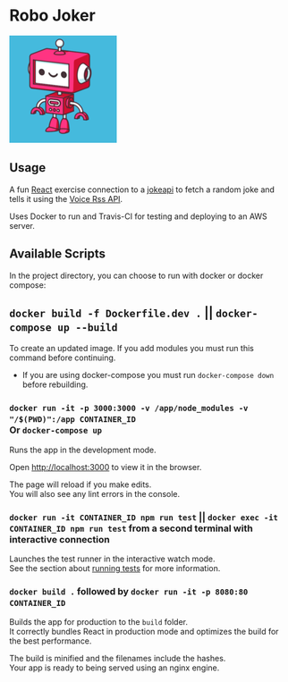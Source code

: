 # Robo Joker
![](https://github.com/TomKiWorld/RoboJoker/blob/master/public/robo-joker-192x192.png?raw=true)

## Usage 
A fun [React](https://github.com/facebook/create-react-app) exercise connection to a [jokeapi](https://sv443.net/jokeapi/v2/) to fetch a random joke and tells it using the [Voice Rss API](http://www.voicerss.org/).

Uses Docker to run and Travis-CI for testing and deploying to an AWS server.

## Available Scripts

In the project directory, you can choose to run with docker or docker compose:

## `docker build -f Dockerfile.dev .` || `docker-compose up --build`

To create an updated image. If you add modules you must run this command before continuing. <br />
* If you are using docker-compose you must run `docker-compose down` before rebuilding.

### `docker run -it -p 3000:3000 -v /app/node_modules -v "/$(PWD)":/app CONTAINER_ID` <br/> Or `docker-compose up`

Runs the app in the development mode.<br />

Open [http://localhost:3000](http://localhost:3000) to view it in the browser.

The page will reload if you make edits.<br />
You will also see any lint errors in the console.

### `docker run -it CONTAINER_ID npm run test` || `docker exec -it CONTAINER_ID npm run test` from a second terminal with interactive connection

Launches the test runner in the interactive watch mode.<br />
See the section about [running tests](https://facebook.github.io/create-react-app/docs/running-tests) for more information.

### `docker build .` followed by `docker run -it -p 8080:80 CONTAINER_ID`

Builds the app for production to the `build` folder.<br />
It correctly bundles React in production mode and optimizes the build for the best performance.

The build is minified and the filenames include the hashes.<br />
Your app is ready to being served using an nginx engine.
